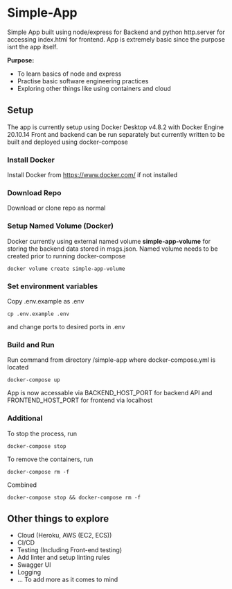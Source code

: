 # Simple-App
Simple App built using node/express for Backend and python http.server for accessing index.html for frontend. App is extremely basic since the purpose isnt the app itself.

**Purpose:**
- To learn basics of node and express
- Practise basic software engineering practices
- Exploring other things like using containers and cloud

## Setup
The app is currently setup using Docker Desktop v4.8.2 with Docker Engine 20.10.14
Front and backend can be run separately but currently written to be built and deployed using docker-compose

### Install Docker
Install Docker from https://www.docker.com/ if not installed

### Download Repo
Download or clone repo as normal

### Setup Named Volume (Docker)
Docker currently using external named volume **simple-app-volume** for storing the backend data stored in msgs.json. Named volume needs to be created prior to running docker-compose
```
docker volume create simple-app-volume
```

### Set environment variables
Copy .env.example as .env
```
cp .env.example .env
```
and change ports to desired ports in .env

### Build and Run
Run command from directory /simple-app where docker-compose.yml is located
```
docker-compose up
```
App is now accessable via BACKEND_HOST_PORT for backend API and FRONTEND_HOST_PORT for frontend via localhost

### Additional
To stop the process, run
```
docker-compose stop
```

To remove the containers, run
```
docker-compose rm -f
```

Combined
```
docker-compose stop && docker-compose rm -f
```

## Other things to explore
- Cloud (Heroku, AWS (EC2, ECS))
- CI/CD
- Testing (Including Front-end testing)
- Add linter and setup linting rules
- Swagger UI
- Logging
- ... To add more as it comes to mind
